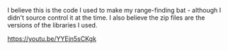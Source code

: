 I believe this is the code I used to make my range-finding bat - although I didn't source control it at the time.
I also believe the zip files are the versions of the libraries I used.

https://youtu.be/YYEjn5sCKgk
